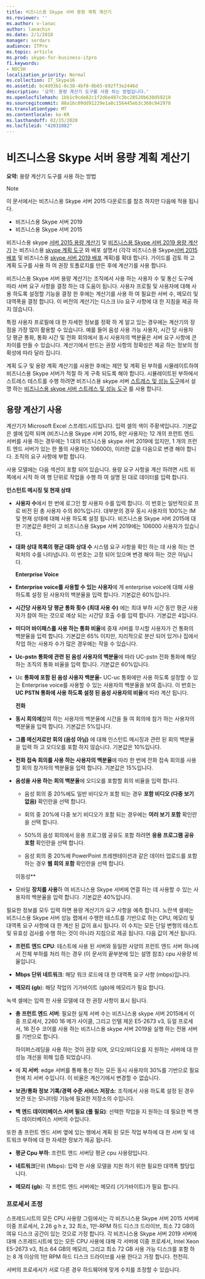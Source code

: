 ```yaml
---
title: 비즈니스용 Skype 서버 용량 계획 계산기
ms.reviewer: ''
ms.author: v-lanac
author: lanachin
ms.date: 2/1/2018
manager: serdars
audience: ITPro
ms.topic: article
ms.prod: skype-for-business-itpro
f1.keywords:
- NOCSH
localization_priority: Normal
ms.collection: IT_Skype16
ms.assetid: bc4d93b1-0c38-4bf8-8b65-692ff3e2446d
description: '요약: 용량 계산기 도구를 사용 하는 방법입니다.'
ms.openlocfilehash: 1bb1c9cde82c1f2d6e487c3bc28520b630d59210
ms.sourcegitcommit: 88a16c09dd91229e1a8c156445eb3c360c942978
ms.translationtype: MT
ms.contentlocale: ko-KR
ms.lasthandoff: 02/15/2020
ms.locfileid: "42031082"
---
```

# <a name="skype-for-business-server-capacity-planning-calculator"></a>비즈니스용 Skype 서버 용량 계획 계산기
 
**요약:** 용량 계산기 도구를 사용 하는 방법

> [!NOTE]
> 이 문서에서는 비즈니스용 Skype 서버 2015 다운로드를 참조 하지만 다음에 적용 됩니다.
> - 비즈니스용 Skype 서버 2019
> - 비즈니스용 Skype 서버 2015
  
비즈니스용 skype [서버 2015 용량 계산기](https://www.microsoft.com/download/details.aspx?id=51196) 및 [비즈니스용 Skype 서버 2019 용량 계산기](https://www.microsoft.com/download/details.aspx?id=57509) 는 비즈니스용 [skype 계획 도구](https://www.microsoft.com/download/details.aspx?id=50357) 와 배포 설명서 (각각 비즈니스용 Skype[서버 2015 배포](../plan-your-deployment/plan-your-deployment.md) 및 비즈니스용 [skype 서버 2019 배포](../../SfBServer2019/plan/plan-your-deployment-2019.md) 계획)를 확대 합니다. 가이드를 검토 하 고 계획 도구를 사용 하 여 권장 토폴로지를 만든 후에 계산기를 사용 합니다.
  
비즈니스용 Skype 서버 용량 계산기는 조직에서 사용 하는 사용자 수 및 통신 도구에 따라 서버 요구 사항을 결정 하는 데 도움이 됩니다. 사용자 프로필 및 사용자에 대해 사용 하도록 설정할 기능을 결정 한 후에는 계산기를 사용 하 여 필요한 서버 수, 메모리 및 대역폭을 결정 합니다. 이 버전의 계산기는 디스크 I/o 요구 사항에 대 한 지침을 제공 하지 않습니다.
  
특정 사용자 프로필에 대 한 자세한 정보를 정확 하 게 알고 있는 경우에는 계산기의 장점을 가장 많이 활용할 수 있습니다. 예를 들어 음성 사용 가능 사용자, 시간 당 사용자 당 평균 통화, 통화 시간 및 전화 회의에서 동시 사용자의 백분율은 서버 요구 사항에 큰 차이를 만들 수 있습니다. 계산기에서 만드는 권장 사항의 정확성은 제공 하는 정보의 정확성에 따라 달라 집니다.
  
계획 도구 및 용량 계획 계산기를 사용한 후에는 제안 및 계획 된 부하를 시뮬레이트하여 비즈니스용 Skype 서버가 적절 하 게 구축 되도록 해야 합니다. 시뮬레이트된 부하에서 스트레스 테스트를 수행 하려면 비즈니스용 skype 서버 [스트레스 및 성능 도구](https://technet.microsoft.com/library/mt631400.aspx)에서 설명 하는 [비즈니스용 skype 서버 스트레스 및 성능 도구](https://www.microsoft.com/download/details.aspx?id=50367) 를 사용 합니다.
  
## <a name="using-the-capacity-calculator"></a>용량 계산기 사용

계산기가 Microsoft Excel 스프레드시트입니다. 입력 셀의 색이 주황색입니다. 기본값은 셀에 입력 되며 (비즈니스용 Skype 서버 2015, 8만 사용자는 12 개의 프런트 엔드 서버를 사용 하는 경우에는 1 대의 비즈니스용 skype 서버 2019에 있지만, 1 개의 프런트 엔드 서버가 있는 한 풀의 사용자는 106000), 이러한 값을 다음으로 변경 해야 합니다. 조직의 요구 사항에 부합 합니다.
  
사용 모델에는 다음 섹션이 포함 되어 있습니다. 용량 요구 사항을 계산 하려면 시트 위쪽에서 시작 하 여 행 단위로 작업을 수행 하 여 설명 된 대로 데이터를 입력 합니다. 
  
 **인스턴트 메시징 및 현재 상태**
  
- **사용자 수**에서 한 번에 로그인 할 사용자 수를 입력 합니다. 이 번호는 일반적으로 프로 비전 된 총 사용자 수의 80%입니다. 대부분의 경우 동시 사용자의 100%는 IM 및 현재 상태에 대해 사용 하도록 설정 됩니다. 비즈니스용 Skype 서버 2015에 대 한 기본값은 8만이 고 비즈니스용 Skype 서버 2019에는 106000 사용자가 있습니다.
    
- **대화 상대 목록의 평균 대화 상대 수** 시스템 요구 사항을 확인 하는 데 사용 하는 연락처의 수를 나타냅니다. 이 번호는 고정 되어 있으며 변경 해야 하는 것은 아닙니다.
    
  **Enterprise Voice**
  
- **Enterprise voice를 사용할 수 있는 사용자**에 게 enterprise voice에 대해 사용 하도록 설정 된 사용자의 백분율을 입력 합니다. 기본값은 60%입니다. 
    
- **시간당 사용자 당 평균 통화 횟수 (최대 사용 수)** 에는 최대 부하 시간 동안 평균 사용자가 참여 하는 것으로 예상 되는 시간당 호출 수를 입력 합니다. 기본값은 4입니다. 
    
- **미디어 바이패스를 사용 하는 통화 비율**에 중재 서버를 무시할 사용자가 건 통화의 백분율을 입력 합니다. 기본값은 65% 이지만, 지리적으로 분산 되어 있거나 집에서 작업 하는 사용자 수가 많은 경우에는 작을 수 있습니다.
    
- **Uc-pstn 통화에 관련 된 음성 사용자의 백분율**에 따라 UC-pstn 전화 통화에 해당 하는 조직의 통화 비율을 입력 합니다. 기본값은 60%입니다.
    
- Uc **통화에 포함 된 음성 사용자 백분율-** UC-uc 통화에만 사용 하도록 설정할 수 있는 Enterprise voice를 사용할 수 있는 사용자의 백분율을 보여 줍니다. 이 번호는 **UC PSTN 통화에 사용 하도록 설정 된 음성 사용자의 비율**에 따라 계산 됩니다. 
    
  **전화**
  
- **동시 회의에**참여 하는 사용자의 백분율에 시간을 들 여 회의에 참가 하는 사용자의 백분율을 입력 합니다. 기본값은 5%입니다. 
    
- **그룹 메신저로만 회의 (음성 아님)** 에 대해 인스턴트 메시징과 관련 된 회의 백분율을 입력 하 고 오디오를 포함 하지 않습니다. 기본값은 10%입니다.
    
- **전화 접속 회의를 사용 하는 사용자의 백분율**에 따라 한 번에 전화 접속 회의를 사용할 회의 참가자의 백분율을 입력 합니다. 기본값은 15%입니다.
    
- **음성을 사용 하는 회의 백분율**에 오디오를 포함할 회의 비율을 입력 합니다. 
    
  - 음성 회의 중 20%에도 일반 비디오가 포함 되는 경우 **포함 비디오 (다중 보기 없음)** 확인란을 선택 합니다.
    
  - 회의 중 20%에 다중 보기 비디오가 포함 되는 경우에는 **여러 보기 포함** 확인란을 선택 합니다.
    
  - 50%의 음성 회의에서 응용 프로그램 공유도 포함 하려면 **응용 프로그램 공유 포함** 확인란을 선택 합니다.
    
  - 음성 회의 중 20%에 PowerPoint 프레젠테이션과 같은 데이터 업로드를 포함 하는 경우 **웹 회의 포함** 확인란을 선택 합니다.
    
  이동성**
  
- 모바일 **장치를 사용**하 여 비즈니스용 Skype 서버에 연결 하는 데 사용할 수 있는 사용자의 백분율을 입력 합니다. 기본값은 40%입니다. 
    
필요한 정보를 모두 입력 하면 용량 계산기가 요구 사항을 예측 합니다. 노란색 셀에는 비즈니스용 Skype 서버 성능 랩에서 수행한 테스트를 기반으로 하는 CPU, 메모리 및 대역폭 요구 사항에 대 한 계산 된 값이 표시 됩니다. 이 수치는 모든 단일 변형의 테스트 및 유효성 검사를 수행 하는 것이 아니라 지침으로 제공 됩니다. 다음 값이 계산 됩니다. 
  
- **프런트 엔드 CPU**: 테스트에 사용 된 서버와 동일한 사양의 프런트 엔드 서버 하나에서 전체 부하를 처리 하는 경우 (이 문서의 끝부분에 있는 설명 참조) cpu 사용량 비율입니다.
    
- **Mbps 단위 네트워크**: 해당 워크 로드에 대 한 대역폭 요구 사항 (mbps)입니다.
    
- **메모리 (gb**): 해당 작업의 기가바이트 (gb)에 메모리가 필요 합니다.
    
녹색 셀에는 입력 한 사용 모델에 대 한 권장 사항이 표시 됩니다. 
  
- **총 프런트 엔드 서버**: 필요한 실제 서버 수는 비즈니스용 skype 서버 2015에서 이중 프로세서, 2260 16 메가 사이클, 그리고 인텔 제온 E5-2673 v3, 듀얼 프로세서, 16 진수 코어를 사용 하는 비즈니스용 skype 서버 2019을 실행 하는 전용 서버를 기반으로 합니다.
    
    하이퍼스레딩을 사용 하는 것이 권장 되며, 오디오/비디오를 지 원하는 서버에 대 한 성능 개선을 위해 입증 되었습니다.
    
- 에 **지 서버**: edge 서버를 통해 통신 하는 모든 동시 사용자의 30%를 기반으로 필요한에 지 서버 수입니다. 이 비율은 계산기에서 변경할 수 없습니다. 
    
- **보관/통화 정보 기록/경력 수준 서비스 저장소**: 조직에서 사용 하도록 설정 된 경우 보관 또는 모니터링 기능에 필요한 저장소의 수입니다.
    
- **백 엔드 데이터베이스 서버 필요 (풀 필요)**: 선택한 작업을 지 원하는 데 필요한 백 엔드 데이터베이스 서버의 수입니다.
    
또한 총 프런트 엔드 서버 옆에 있는 행에서 계획 된 모든 작업 부하에 대 한 서버 및 네트워크 부하에 대 한 자세한 정보가 제공 됩니다.
  
- **평균 Cpu 부하**: 프런트 엔드 서버당 평균 cpu 사용량입니다.
    
- **네트워크**단위 (Mbps): 입력 한 사용 모델을 지원 하기 위한 필요한 대역폭 할당입니다.
    
- **메모리 (gb**): 각 프런트 엔드 서버에는 메모리 (기가바이트)가 필요 합니다.
    
### <a name="adjusting-for-your-processors"></a>프로세서 조정

스프레드시트의 모든 CPU 사용량 그림에서는 각 비즈니스용 Skype 서버 2015 서버에 이중 프로세서, 2.26 g h z, 32 최소, 1만-RPM 하드 디스크 드라이브, 최소 72 GB의 여유 디스크 공간이 있는 것으로 가정 합니다. 각 비즈니스용 Skype 서버 2019 서버에 대해 스프레드시트에 있는 모든 CPU 사용에 대해 각 서버에 이중 프로세서, Intel Xeon E5-2673 v3, 최소 64 GB의 메모리, 그리고 최소 72 GB 사용 가능 디스크를 포함 하는 8 개 이상의 1만 RPM 하드 디스크 드라이브를 사용 한다고 가정 합니다. 천천히.
  
서버의 프로세서가 서로 다른 경우 하드웨어에 맞게 수치를 조정할 수 있습니다.
  
